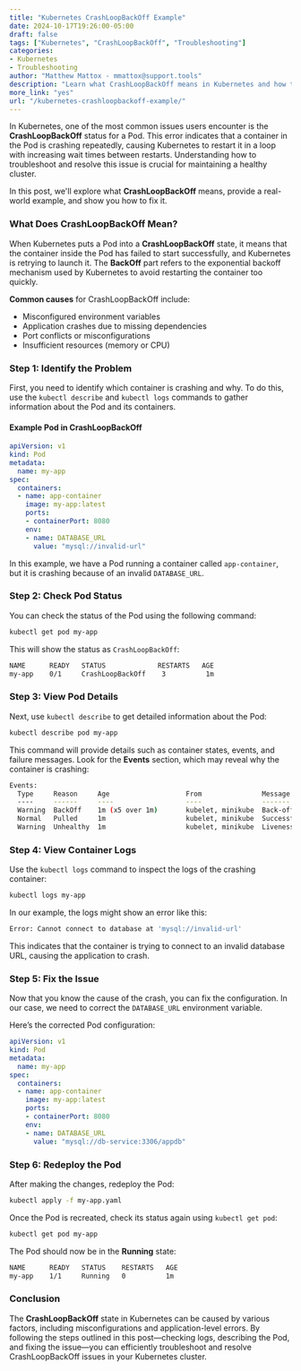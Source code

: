 ```yaml
---
title: "Kubernetes CrashLoopBackOff Example"  
date: 2024-10-17T19:26:00-05:00  
draft: false  
tags: ["Kubernetes", "CrashLoopBackOff", "Troubleshooting"]  
categories:  
- Kubernetes  
- Troubleshooting  
author: "Matthew Mattox - mmattox@support.tools"  
description: "Learn what CrashLoopBackOff means in Kubernetes and how to troubleshoot it with a practical example."  
more_link: "yes"  
url: "/kubernetes-crashloopbackoff-example/"  
---
```


In Kubernetes, one of the most common issues users encounter is the **CrashLoopBackOff** status for a Pod. This error indicates that a container in the Pod is crashing repeatedly, causing Kubernetes to restart it in a loop with increasing wait times between restarts. Understanding how to troubleshoot and resolve this issue is crucial for maintaining a healthy cluster.

In this post, we'll explore what **CrashLoopBackOff** means, provide a real-world example, and show you how to fix it.

<!--more-->

### What Does CrashLoopBackOff Mean?

When Kubernetes puts a Pod into a **CrashLoopBackOff** state, it means that the container inside the Pod has failed to start successfully, and Kubernetes is retrying to launch it. The **BackOff** part refers to the exponential backoff mechanism used by Kubernetes to avoid restarting the container too quickly.

**Common causes** for CrashLoopBackOff include:

- Misconfigured environment variables
- Application crashes due to missing dependencies
- Port conflicts or misconfigurations
- Insufficient resources (memory or CPU)

### Step 1: Identify the Problem

First, you need to identify which container is crashing and why. To do this, use the `kubectl describe` and `kubectl logs` commands to gather information about the Pod and its containers.

#### Example Pod in CrashLoopBackOff

```yaml
apiVersion: v1
kind: Pod
metadata:
  name: my-app
spec:
  containers:
  - name: app-container
    image: my-app:latest
    ports:
    - containerPort: 8080
    env:
    - name: DATABASE_URL
      value: "mysql://invalid-url"
```

In this example, we have a Pod running a container called `app-container`, but it is crashing because of an invalid `DATABASE_URL`.

### Step 2: Check Pod Status

You can check the status of the Pod using the following command:

```bash
kubectl get pod my-app
```

This will show the status as `CrashLoopBackOff`:

```bash
NAME      READY   STATUS             RESTARTS   AGE
my-app    0/1     CrashLoopBackOff    3          1m
```

### Step 3: View Pod Details

Next, use `kubectl describe` to get detailed information about the Pod:

```bash
kubectl describe pod my-app
```

This command will provide details such as container states, events, and failure messages. Look for the **Events** section, which may reveal why the container is crashing:

```bash
Events:
  Type     Reason     Age                   From               Message
  ----     ------     ----                  ----               -------
  Warning  BackOff    1m (x5 over 1m)       kubelet, minikube  Back-off restarting failed container
  Normal   Pulled     1m                    kubelet, minikube  Successfully pulled image "my-app:latest"
  Warning  Unhealthy  1m                    kubelet, minikube  Liveness probe failed
```

### Step 4: View Container Logs

Use the `kubectl logs` command to inspect the logs of the crashing container:

```bash
kubectl logs my-app
```

In our example, the logs might show an error like this:

```bash
Error: Cannot connect to database at 'mysql://invalid-url'
```

This indicates that the container is trying to connect to an invalid database URL, causing the application to crash.

### Step 5: Fix the Issue

Now that you know the cause of the crash, you can fix the configuration. In our case, we need to correct the `DATABASE_URL` environment variable.

Here’s the corrected Pod configuration:

```yaml
apiVersion: v1
kind: Pod
metadata:
  name: my-app
spec:
  containers:
  - name: app-container
    image: my-app:latest
    ports:
    - containerPort: 8080
    env:
    - name: DATABASE_URL
      value: "mysql://db-service:3306/appdb"
```

### Step 6: Redeploy the Pod

After making the changes, redeploy the Pod:

```bash
kubectl apply -f my-app.yaml
```

Once the Pod is recreated, check its status again using `kubectl get pod`:

```bash
kubectl get pod my-app
```

The Pod should now be in the **Running** state:

```bash
NAME      READY   STATUS    RESTARTS   AGE
my-app    1/1     Running   0          1m
```

### Conclusion

The **CrashLoopBackOff** state in Kubernetes can be caused by various factors, including misconfigurations and application-level errors. By following the steps outlined in this post—checking logs, describing the Pod, and fixing the issue—you can efficiently troubleshoot and resolve CrashLoopBackOff issues in your Kubernetes cluster.
